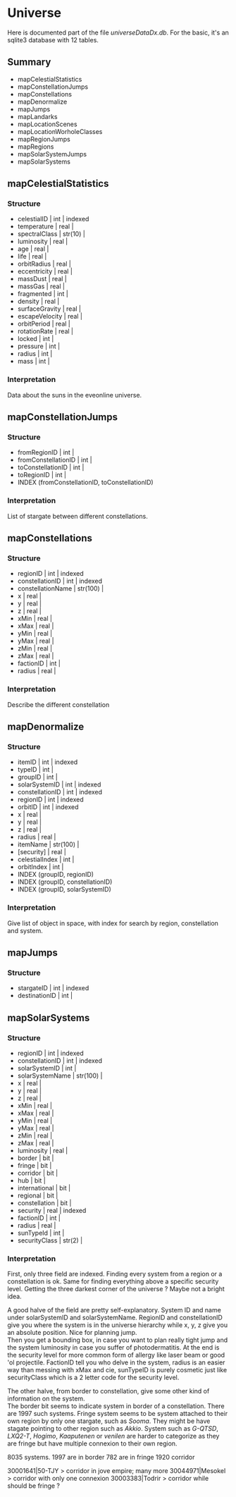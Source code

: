 Universe
========

Here is documented part of the file _universeDataDx.db_. For the basic,
it's an sqlite3 database with 12 tables.

Summary
-------

 * mapCelestialStatistics
 * mapConstellationJumps
 * mapConstellations
 * mapDenormalize
 * mapJumps
 * mapLandarks
 * mapLocationScenes
 * mapLocationWorholeClasses
 * mapRegionJumps
 * mapRegions
 * mapSolarSystemJumps
 * mapSolarSystems

mapCelestialStatistics
----------------------

### Structure

 * celestialID | int | indexed
 * temperature | real |
 * spectralClass | str(10) |
 * luminosity | real |
 * age | real |
 * life | real |
 * orbitRadius | real |
 * eccentricity | real |
 * massDust | real |
 * massGas | real |
 * fragmented | int |
 * density | real |
 * surfaceGravity | real |
 * escapeVelocity | real |
 * orbitPeriod | real |
 * rotationRate | real |
 * locked | int |
 * pressure | int |
 * radius | int |
 * mass | int |

### Interpretation

Data about the suns in the eveonline universe.

mapConstellationJumps
---------------------

### Structure

 * fromRegionID | int |
 * fromConstellationID | int |
 * toConstellationID | int |
 * toRegionID | int |
 * INDEX (fromConstellationID, toConstellationID)

### Interpretation

List of stargate between different constellations.

mapConstellations
-----------------

### Structure

 * regionID | int | indexed
 * constellationID | int | indexed
 * constellationName | str(100) |
 * x | real |
 * y | real |
 * z | real |
 * xMin | real |
 * xMax | real |
 * yMin | real |
 * yMax | real |
 * zMin | real |
 * zMax | real |
 * factionID | int |
 * radius | real |

### Interpretation

Describe the different constellation

mapDenormalize
--------------

### Structure

 * itemID | int | indexed
 * typeID | int |
 * groupID | int |
 * solarSystemID | int | indexed
 * constellationID | int | indexed
 * regionID | int | indexed
 * orbitID | int | indexed
 * x | real |
 * y | real |
 * z | real |
 * radius | real |
 * itemName | str(100) |
 * [security] | real |
 * celestialIndex | int |
 * orbitIndex | int |
 * INDEX (groupID, regionID)
 * INDEX (groupID, constellationID)
 * INDEX (groupID, solarSystemID)

### Interpretation

Give list of object in space, with index for search by region,
constellation and system.

mapJumps
--------

### Structure

 * stargateID | int | indexed
 * destinationID | int |

mapSolarSystems
---------------

### Structure

 * regionID | int | indexed
 * constellationID | int | indexed
 * solarSystemID | int |
 * solarSystemName | str(100) |
 * x | real |
 * y | real |
 * z | real |
 * xMin | real |
 * xMax | real |
 * yMin | real |
 * yMax | real |
 * zMin | real |
 * zMax | real |
 * luminosity | real |
 * border | bit |
 * fringe | bit |
 * corridor | bit |
 * hub | bit |
 * international | bit |
 * regional | bit |
 * constellation | bit |
 * security | real | indexed
 * factionID | int |
 * radius | real |
 * sunTypeId | int |
 * securityClass | str(2) |

### Interpretation

First, only three field are indexed. Finding every system from a region
or a constellation is ok. Same for finding everything above a specific
security level. Getting the three darkest corner of the universe ? Maybe
not a bright idea.

A good halve of the field are pretty self-explanatory. System ID and
name under solarSystemID and solarSystemName. RegionID and
constellationID give you where the system is in the universe hierarchy
while x, y, z give you an absolute position. Nice for planning jump.  
Then you get a bounding box, in case you want to plan really tight jump
and the system luminosity in case you suffer of photodermatitis. At the
end is the security level for more common form of allergy like laser
beam or good 'ol projectile. FactionID tell you who delve in the system,
radius is an easier way than messing with xMax and cie, sunTypeID is
purely cosmetic just like securityClass which is a 2 letter code for the
security level.

The other halve, from border to constellation, give some other kind of
information on the system.  
The border bit seems to indicate system in border of a constellation.
There are 1997 such systems.
Fringe system seems to be system attached to their own region by only
one stargate, such as _Sooma_. They might be have stagate pointing to
other region such as _Akkio_. System such as _G-QTSD_, _LXQ2-T_,
_Hogimo_, _Kaaputenen_ or _venilen_ are harder to
categorize as they are fringe but have multiple connexion to their own
region.

8035 systems.
1997 are in border
782 are in fringe
1920 corridor

30001641|50-TJY > corridor in jove empire; many more
30044971|Mesokel > corridor with only one connexion
30003383|Todrir > corridor while should be fringe ?



